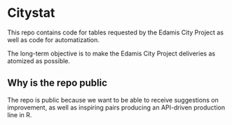 # Citystat
This repo contains code for tables requested by the Edamis City Project as well as code for automatization. 

The long-term objective is to make the Edamis City Project deliveries as atomized as possible.  

## Why is the repo public
The repo is public because we want to be able to receive suggestions on improvement, as well as inspiring pairs producing an API-driven production line in R.
